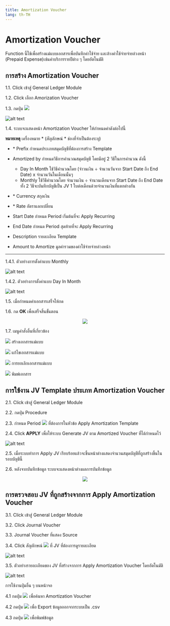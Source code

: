 ```yaml
---
title: Amortization Voucher
lang: th-TH
---
```


# Amortization Voucher

Function นี้ใช้เพื่อสร้างแม่แบบเอกสารเพื่อบันทึกค่าใช้จ่าย และล้างค่าใช้จ่ายจ่ายล่วงหน้า (Prepaid Expense)เช่นค่าบริการรายปีต่าง ๆ โดยอัตโนมัติ

## การสร้าง Amortization Voucher

1.1. Click เข้าสู่ General Ledger Module

1.2. Click เลือก Amorization Voucher

1.3. กดปุ่ม <img src="../public/add_icon.png" style="display: inline-block;" />

![alt text](image-43.png)

1.4. ระบบจะแสดงหน้า Amortization Voucher ให้กำหนดค่าดังต่อไปนี้

**หมายเหตุ** เครื่องหมาย <span class="asterisk">\*</span>
(สัญลักษณ์ \* ช่องที่จำเป็นต้องระบุ)

- <span class="asterisk">\*</span> Prefix กำหนดประเภทสมุดบัญชีที่ต้องการสร้าง Template
- Amortized by กำหนดวิธีการคำนวณสมุดบัญชี โดยมีอยู่ 2 วิธีในการคำนวณ ดังนี้

  - Day In Month ใช้วิธีคำนวณโดย (จำวนเงิน ÷ จำนวนวันจาก Start Date ถึง End Date) x จำนวนวันในเดือนนั้นๆ
  - Monthly ใช้วิธีคำนวณโดย จำนวนเงิน ÷ จำนวนเดือนจาก Start Date ถึง End Date
    ทั้ง 2 วิธีจะบันทึกบัญชีเป็น JV 1 ใบต่อเดือนด้วยจำนวนเงินที่แตกต่างกัน

- <span class="asterisk">\*</span> Currency สกุลเงิน
- <span class="asterisk">\*</span> Rate อัตราแลกเปลี่ยน
- Start Date กำหนด Period เริ่มต้นที่จะ Apply Recurring
- End Date กำหนด Period สุดท้ายที่จะ Apply Recurring
- Description รายละเอียด Template
- Amount to Amortize มูลค่ารวมของค่าใช้จ่ายจ่ายล่วงหน้า

---

1.4.1. ตัวอย่างการตั้งค่าแบบ Monthly

![alt text](image-44.png)

1.4.2. ตัวอย่างการตั้งค่าแบบ Day In Month

![alt text](image-45.png)

1.5. เมื่อกำหนดค่าเอกสารเสร็จให้กด

1.6. กด **<span class="btn">OK</span>** เพื่อเสร็จสิ้นขั้นตอน

<p align="center">
    <img src="./image-4.png"  />
</p>

1.7. เมนูคำสั่งอื่นที่เกี่ยวข้อง

<img src="../public/add_icon.png" style="display: inline-block;" /> สร้างเอกสารแม่แบบ

<img src="../public/edit_icon.png" style="display: inline-block;" /> แก้ไขเอกสารแม่แบบ

<img src="../public/del_icon.png" style="display: inline-block;" /> การยกเลิกเอกสารแม่แบบ

<img src="../public/print_icon.svg" style="display: inline-block;" /> พิมพ์เอกสาร

## การใช้งาน JV Template ประเภท Amortization Voucher

2.1. Click เข้าสู่ General Ledger Module

2.2. กดปุ่ม Procedure

2.3. กำหนด Period <img src="./image-38.png" style="display: inline-block;" /> ที่ต้องการในหัวข้อ Apply Amortization Template

2.4. Click **<span class="btn">APPLY</span>** เพื่อให้ระบบ Generate JV ตาม Amortized Voucher ที่ได้กำหนดไว้

![alt text](image-46.png)

2.5. เมื่อระบบทำการ Apply JV เรียบร้อยแล้วจะขึ้นหน้าต่างแสดงจำนวนสมุดบัญชีที่ถูกสร้างขึ้นในรอบบัญชีนี้

2.6. หลังจากบันทึกข้อมูล ระบบจะแสดงหน้าต่างผลการบันทึกข้อมูล

<p align="center">
    <img src="./image-47.png"  />
</p>

## การตรวจสอบ JV ที่ถูกสร้างจากการ Apply Amortization Voucher

3.1. Click เข้าสู่ General Ledger Module

3.2. Click Journal Voucher

3.3. Journal Voucher ที่แสดง Source

3.4. Click สัญลักษณ์ <img src="./image-29.png" style="display: inline-block;" /> ที่ JV ที่ต้องการดูรายละเอียด

![alt text](image-65.png)

3.5. ตัวอย่างรายละเอียดของ JV ที่สร้างจากการ Apply Amortization Voucher โดยอัตโนมัติ

![alt text](image-66.png)

การใช้งานปุ่มอื่น ๆ บนหน้าจอ

4.1 กดปุ่ม <img src="../public/search_icon.svg" style="display: inline-block;" /> เพื่อค้นหา Amortization Voucher

4.2 กดปุ่ม <img src="../public/cloud_download_icon.svg" style="display: inline-block;" /> เพื่อ Export ข้อมูลออกจากระบบเป็น .csv

4.3 กดปุ่ม <img src="../public/print_icon.svg" style="display: inline-block;" /> เพื่อพิมพ์ข้อมูล
